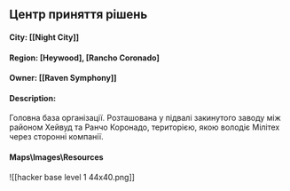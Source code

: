 ## Центр приняття рішень
#### City: [[Night City]]
#### Region: [Heywood], [Rancho Coronado]
#### Owner: [[Raven Symphony]]
#### Description: 
Головна база організації. Розташована у підвалі закинутого заводу між районом Хейвуд та Ранчо Коронадо, територією, якою володіє Мілітех через сторонні компанії.
#### Maps\\Images\\Resources

![[hacker base level 1 44x40.png]]